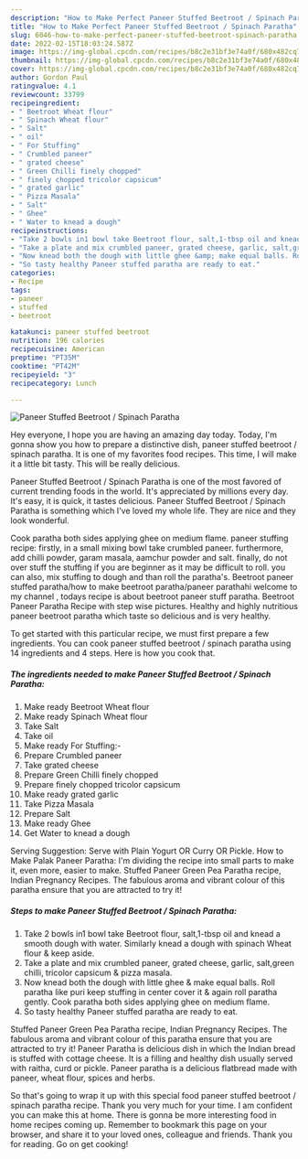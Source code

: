 ```yaml
---
description: "How to Make Perfect Paneer Stuffed Beetroot / Spinach Paratha"
title: "How to Make Perfect Paneer Stuffed Beetroot / Spinach Paratha"
slug: 6046-how-to-make-perfect-paneer-stuffed-beetroot-spinach-paratha
date: 2022-02-15T18:03:24.587Z
image: https://img-global.cpcdn.com/recipes/b8c2e31bf3e74a0f/680x482cq70/paneer-stuffed-beetroot-spinach-paratha-recipe-main-photo.jpg
thumbnail: https://img-global.cpcdn.com/recipes/b8c2e31bf3e74a0f/680x482cq70/paneer-stuffed-beetroot-spinach-paratha-recipe-main-photo.jpg
cover: https://img-global.cpcdn.com/recipes/b8c2e31bf3e74a0f/680x482cq70/paneer-stuffed-beetroot-spinach-paratha-recipe-main-photo.jpg
author: Gordon Paul
ratingvalue: 4.1
reviewcount: 33799
recipeingredient:
- " Beetroot Wheat flour"
- " Spinach Wheat flour"
- " Salt"
- " oil"
- " For Stuffing"
- " Crumbled paneer"
- " grated cheese"
- " Green Chilli finely chopped"
- " finely chopped tricolor capsicum"
- " grated garlic"
- " Pizza Masala"
- " Salt"
- " Ghee"
- " Water to knead a dough"
recipeinstructions:
- "Take 2 bowls in1 bowl take Beetroot flour, salt,1-tbsp oil and knead a smooth dough with water. Similarly knead a dough with spinach Wheat flour &amp; keep aside."
- "Take a plate and mix crumbled paneer, grated cheese, garlic, salt,green chilli, tricolor capsicum &amp; pizza masala."
- "Now knead both the dough with little ghee &amp; make equal balls. Roll paratha like puri keep stuffing in center cover it &amp; again roll paratha gently. Cook paratha both sides applying ghee on medium flame."
- "So tasty healthy Paneer stuffed paratha are ready to eat."
categories:
- Recipe
tags:
- paneer
- stuffed
- beetroot

katakunci: paneer stuffed beetroot 
nutrition: 196 calories
recipecuisine: American
preptime: "PT35M"
cooktime: "PT42M"
recipeyield: "3"
recipecategory: Lunch

---
```



![Paneer Stuffed Beetroot / Spinach Paratha](https://img-global.cpcdn.com/recipes/b8c2e31bf3e74a0f/680x482cq70/paneer-stuffed-beetroot-spinach-paratha-recipe-main-photo.jpg)

Hey everyone, I hope you are having an amazing day today. Today, I'm gonna show you how to prepare a distinctive dish, paneer stuffed beetroot / spinach paratha. It is one of my favorites food recipes. This time, I will make it a little bit tasty. This will be really delicious.

Paneer Stuffed Beetroot / Spinach Paratha is one of the most favored of current trending foods in the world. It's appreciated by millions every day. It's easy, it is quick, it tastes delicious. Paneer Stuffed Beetroot / Spinach Paratha is something which I've loved my whole life. They are nice and they look wonderful.

Cook paratha both sides applying ghee on medium flame. paneer stuffing recipe: firstly, in a small mixing bowl take crumbled paneer. furthermore, add chilli powder, garam masala, aamchur powder and salt. finally, do not over stuff the stuffing if you are beginner as it may be difficult to roll. you can also, mix stuffing to dough and than roll the paratha&#39;s. Beetroot paneer stuffed paratha/how to make beetroot paratha/paneer parathahi welcome to my channel , todays recipe is about beetroot paneer stuff paratha. Beetroot Paneer Paratha Recipe with step wise pictures. Healthy and highly nutritious paneer beetroot paratha which taste so delicious and is very healthy.


To get started with this particular recipe, we must first prepare a few ingredients. You can cook paneer stuffed beetroot / spinach paratha using 14 ingredients and 4 steps. Here is how you cook that.

<!--inarticleads1-->

##### The ingredients needed to make Paneer Stuffed Beetroot / Spinach Paratha:

1. Make ready  Beetroot Wheat flour
1. Make ready  Spinach Wheat flour
1. Take  Salt
1. Take  oil
1. Make ready  For Stuffing:-
1. Prepare  Crumbled paneer
1. Take  grated cheese
1. Prepare  Green Chilli finely chopped
1. Prepare  finely chopped tricolor capsicum
1. Make ready  grated garlic
1. Take  Pizza Masala
1. Prepare  Salt
1. Make ready  Ghee
1. Get  Water to knead a dough


Serving Suggestion: Serve with Plain Yogurt OR Curry OR Pickle. How to Make Palak Paneer Paratha: I&#39;m dividing the recipe into small parts to make it, even more, easier to make. Stuffed Paneer Green Pea Paratha recipe, Indian Pregnancy Recipes. The fabulous aroma and vibrant colour of this paratha ensure that you are attracted to try it! 

<!--inarticleads2-->

##### Steps to make Paneer Stuffed Beetroot / Spinach Paratha:

1. Take 2 bowls in1 bowl take Beetroot flour, salt,1-tbsp oil and knead a smooth dough with water. Similarly knead a dough with spinach Wheat flour &amp; keep aside.
1. Take a plate and mix crumbled paneer, grated cheese, garlic, salt,green chilli, tricolor capsicum &amp; pizza masala.
1. Now knead both the dough with little ghee &amp; make equal balls. Roll paratha like puri keep stuffing in center cover it &amp; again roll paratha gently. Cook paratha both sides applying ghee on medium flame.
1. So tasty healthy Paneer stuffed paratha are ready to eat.


Stuffed Paneer Green Pea Paratha recipe, Indian Pregnancy Recipes. The fabulous aroma and vibrant colour of this paratha ensure that you are attracted to try it! Paneer Paratha is delicious dish in which the Indian bread is stuffed with cottage cheese. It is a filling and healthy dish usually served with raitha, curd or pickle. Paneer paratha is a delicious flatbread made with paneer, wheat flour, spices and herbs. 

So that's going to wrap it up with this special food paneer stuffed beetroot / spinach paratha recipe. Thank you very much for your time. I am confident you can make this at home. There is gonna be more interesting food in home recipes coming up. Remember to bookmark this page on your browser, and share it to your loved ones, colleague and friends. Thank you for reading. Go on get cooking!
